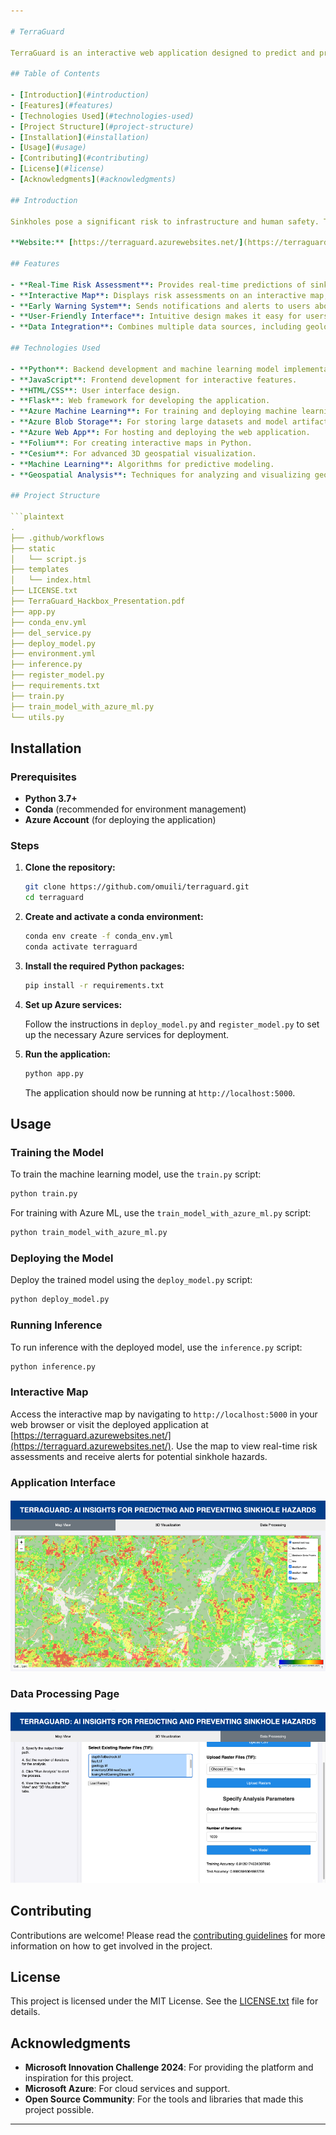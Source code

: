 ```yaml
---

# TerraGuard

TerraGuard is an interactive web application designed to predict and prevent sinkhole hazards using advanced machine learning and geospatial data analysis. Developed as part of the Microsoft Innovation Challenge, TerraGuard leverages the power of AI to provide real-time risk assessments and early warnings, enhancing community safety and proactive risk management.

## Table of Contents

- [Introduction](#introduction)
- [Features](#features)
- [Technologies Used](#technologies-used)
- [Project Structure](#project-structure)
- [Installation](#installation)
- [Usage](#usage)
- [Contributing](#contributing)
- [License](#license)
- [Acknowledgments](#acknowledgments)

## Introduction

Sinkholes pose a significant risk to infrastructure and human safety. TerraGuard aims to address this issue by providing a robust and user-friendly platform for predicting and preventing sinkhole occurrences. By integrating geospatial data and machine learning models, TerraGuard offers accurate risk assessments and real-time monitoring capabilities.

**Website:** [https://terraguard.azurewebsites.net/](https://terraguard.azurewebsites.net/)

## Features

- **Real-Time Risk Assessment**: Provides real-time predictions of sinkhole risks based on current geospatial data.
- **Interactive Map**: Displays risk assessments on an interactive map, allowing users to visualize potential hazards.
- **Early Warning System**: Sends notifications and alerts to users about potential sinkhole threats.
- **User-Friendly Interface**: Intuitive design makes it easy for users to interact with the application and understand the risk levels.
- **Data Integration**: Combines multiple data sources, including geological surveys and environmental data, to enhance prediction accuracy.

## Technologies Used

- **Python**: Backend development and machine learning model implementation.
- **JavaScript**: Frontend development for interactive features.
- **HTML/CSS**: User interface design.
- **Flask**: Web framework for developing the application.
- **Azure Machine Learning**: For training and deploying machine learning models.
- **Azure Blob Storage**: For storing large datasets and model artifacts.
- **Azure Web App**: For hosting and deploying the web application.
- **Folium**: For creating interactive maps in Python.
- **Cesium**: For advanced 3D geospatial visualization.
- **Machine Learning**: Algorithms for predictive modeling.
- **Geospatial Analysis**: Techniques for analyzing and visualizing geospatial data.

## Project Structure

```plaintext
.
├── .github/workflows         
├── static                    
│   └── script.js            
├── templates                 
│   └── index.html           
├── LICENSE.txt              
├── TerraGuard_Hackbox_Presentation.pdf 
├── app.py                    
├── conda_env.yml            
├── del_service.py            
├── deploy_model.py          
├── environment.yml           
├── inference.py              
├── register_model.py        
├── requirements.txt          
├── train.py                 
├── train_model_with_azure_ml.py 
└── utils.py             
```

## Installation

### Prerequisites

- **Python 3.7+**
- **Conda** (recommended for environment management)
- **Azure Account** (for deploying the application)

### Steps

1. **Clone the repository:**

    ```bash
    git clone https://github.com/omuili/terraguard.git
    cd terraguard
    ```

2. **Create and activate a conda environment:**

    ```bash
    conda env create -f conda_env.yml
    conda activate terraguard
    ```

3. **Install the required Python packages:**

    ```bash
    pip install -r requirements.txt
    ```

4. **Set up Azure services:**

    Follow the instructions in `deploy_model.py` and `register_model.py` to set up the necessary Azure services for deployment.

5. **Run the application:**

    ```bash
    python app.py
    ```

    The application should now be running at `http://localhost:5000`.

## Usage

### Training the Model

To train the machine learning model, use the `train.py` script:

```bash
python train.py
```

For training with Azure ML, use the `train_model_with_azure_ml.py` script:

```bash
python train_model_with_azure_ml.py
```

### Deploying the Model

Deploy the trained model using the `deploy_model.py` script:

```bash
python deploy_model.py
```

### Running Inference

To run inference with the deployed model, use the `inference.py` script:

```bash
python inference.py
```

### Interactive Map

Access the interactive map by navigating to `http://localhost:5000` in your web browser or visit the deployed application at [https://terraguard.azurewebsites.net/](https://terraguard.azurewebsites.net/). Use the map to view real-time risk assessments and receive alerts for potential sinkhole hazards.

### Application Interface

![Application Interface](images/image1.png)

### Data Processing Page

![Data Processing Page](images/image2.png)

## Contributing

Contributions are welcome! Please read the [contributing guidelines](CONTRIBUTING.md) for more information on how to get involved in the project.

## License

This project is licensed under the MIT License. See the [LICENSE.txt](LICENSE.txt) file for details.

## Acknowledgments

- **Microsoft Innovation Challenge 2024**: For providing the platform and inspiration for this project.
- **Microsoft Azure**: For cloud services and support.
- **Open Source Community**: For the tools and libraries that made this project possible.

---
```

